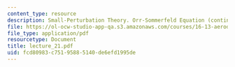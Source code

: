 ```yaml
---
content_type: resource
description: Small-Perturbation Theory. Orr-Sommerfeld Equation (continued)
file: https://ol-ocw-studio-app-qa.s3.amazonaws.com/courses/16-13-aerodynamics-of-viscous-fluids-fall-2003/fcd80983c75195885140de6efd1995de_lecture_21.pdf
file_type: application/pdf
resourcetype: Document
title: lecture_21.pdf
uid: fcd80983-c751-9588-5140-de6efd1995de
---
```

